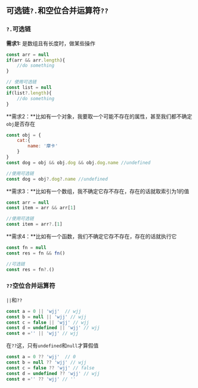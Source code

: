 ## 可选链`?.`和空位合并运算符`??`

### `?.`可选链

**需求1:** 是数组且有长度时，做某些操作

```js
const arr = null
if(arr && arr.length){
    //do something
}

// 使用可选链
const list = null
if(list?.length){
	//do something   
}
```

 **需求2：**比如有一个对象，我要取一个可能不存在的属性，甚至我们都不确定`obj`是否存在

```js
const obj = {
    cat:{
        name: '摩卡'
    }
}
const dog = obj && obj.dog && obj.dog.name //undefined

//使用可选链
const dog = obj?.dog?.name //undefined
```

**需求3：**比如有一个数组，我不确定它存不存在，存在的话就取索引为1的值

```js
const arr = null
const item = arr && arr[1]

//使用可选链
const item = arr?.[1]
```

**需求4：**比如有一个函数，我们不确定它存不存在，存在的话就执行它

```js
const fn = null
const res = fn && fn()

//可选链
const res = fn?.()
```

### `??`空位合并运算符 

`||`和`??`

```js
const a = 0 || 'wjj'  // wjj
const b = null || 'wjj' // wjj
const c = false || 'wjj' // wjj
const d = undefined || 'wjj' // wjj
const e ='' || 'wjj' // wjj
```

在`??`这，只有`undefined`和`null`才算假值

```js
const a = 0 ?? 'wjj'  // 0
const b = null ?? 'wjj' // wjj
const c = false ?? 'wjj' // false
const d = undefined ?? 'wjj' // wjj
const e ='' ?? 'wjj' // ''
```



